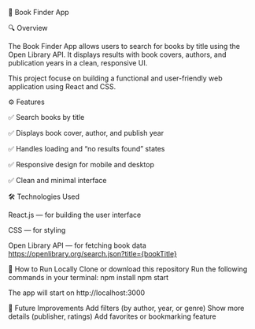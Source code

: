 📘 Book Finder App
 
🔍 Overview

The Book Finder App allows users to search for books by title using the Open Library API.
It displays results with book covers, authors, and publication years in a clean, responsive UI.

This project focuse on building a functional and user-friendly web application using React and CSS.

⚙️ Features

✅ Search books by title

✅ Displays book cover, author, and publish year

✅ Handles loading and “no results found” states

✅ Responsive design for mobile and desktop

✅ Clean and minimal interface


🛠️ Technologies Used


React.js — for building the user interface

CSS — for styling

 
Open Library API — for fetching book data
https://openlibrary.org/search.json?title={bookTitle}


🧩 How to Run Locally
Clone or download this repository
Run the following commands in your terminal:
npm install
npm start

The app will start on
http://localhost:3000


🚀 Future Improvements
Add filters (by author, year, or genre)
Show more details (publisher, ratings)
Add favorites or bookmarking feature


